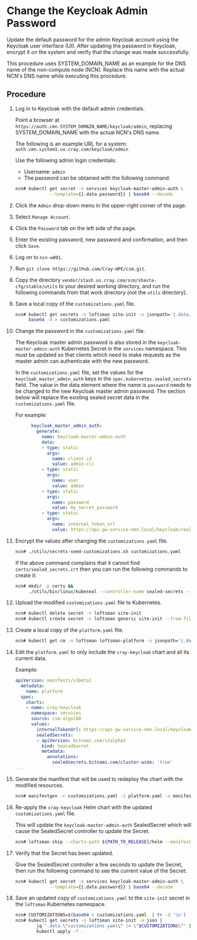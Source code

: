 # Change the Keycloak Admin Password

Update the default password for the admin Keycloak account using the Keycloak user interface (UI). After updating the password in Keycloak, encrypt it on the system and verify that the change was made successfully.

This procedure uses SYSTEM\_DOMAIN\_NAME as an example for the DNS name of the non-compute node (NCN). Replace this name with the actual NCN's DNS name while executing this procedure.

## Procedure

1. Log in to Keycloak with the default admin credentials.

    Point a browser at `https://auth.cmn.SYSTEM_DOMAIN_NAME/keycloak/admin`, replacing SYSTEM\_DOMAIN\_NAME with the actual NCN's DNS name.

    The following is an example URL for a system: `auth.cmn.system1.us.cray.com/keycloak/admin`

    Use the following admin login credentials:

    - Username: `admin`
    - The password can be obtained with the following command:

    ```bash
    ncn# kubectl get secret -n services keycloak-master-admin-auth \
                 --template={{.data.password}} | base64 --decode
    ```

1. Click the `Admin` drop-down menu in the upper-right corner of the page.
1. Select `Manage Account`.
1. Click the `Password` tab on the left side of the page.
1. Enter the existing password, new password and confirmation, and then click `Save`.
1. Log on to `ncn-w001`.
1. Run `git clone https://github.com/Cray-HPE/csm.git`.
1. Copy the directory `vendor/stash.us.cray.com/scm/shasta-cfg/stable/utils` to your desired working directory, and run the following commands from that work directory (not the `utils` directory).
1. Save a local copy of the `customizations.yaml` file.

    ```bash
    ncn# kubectl get secrets -n loftsman site-init -o jsonpath='{.data.customizations\.yaml}' |
         base64 -d > customizations.yaml
    ```

1. Change the password in the `customizations.yaml` file.

    The Keycloak master admin password is also stored in the `keycloak-master-admin-auth` Kubernetes Secret in the `services` namespace. This must be updated so that clients which need to make requests as the master admin can authenticate with the new password.

    In the `customizations.yaml` file, set the values for the `keycloak_master_admin_auth` keys in the `spec.kubernetes.sealed_secrets` field.
    The value in the data element where the name is `password` needs to be changed to the new Keycloak master admin password. The section below will replace the existing sealed secret data in the `customizations.yaml` file.

    For example:

    ```yaml
          keycloak_master_admin_auth:
            generate:
              name: keycloak-master-admin-auth
              data:
              - type: static
                args:
                  name: client-id
                  value: admin-cli
              - type: static
                args:
                  name: user
                  value: admin
              - type: static
                args:
                  name: password
                  value: my_secret_password
              - type: static
                args:
                  name: internal_token_url
                  value: https://api-gw-service-nmn.local/keycloak/realms/master/protocol/openid-connect/token
    ```

1. Encrypt the values after changing the `customizations.yaml` file.

    ```bash
    ncn# ./utils/secrets-seed-customizations.sh customizations.yaml
    ```

    If the above command complains that it cannot find `certs/sealed_secrets.crt` then you can run the following commands to create it:

    ```bash
    ncn# mkdir -p certs &&
         ./utils/bin/linux/kubeseal --controller-name sealed-secrets --fetch-cert > certs/sealed_secrets.crt
    ```

1. Upload the modified `customizations.yaml` file to Kubernetes.

   ```bash
   ncn# kubectl delete secret -n loftsman site-init
   ncn# kubectl create secret -n loftsman generic site-init --from-file=customizations.yaml
   ```

1. Create a local copy of the `platform.yaml` file.

    ```bash
    ncn# kubectl get cm -n loftsman loftsman-platform -o jsonpath='{.data.manifest\.yaml}'  > platform.yaml
    ```

1. Edit the `platform.yaml` to only include the `cray-keycloak` chart and all its current data.

    Example:

    ```yaml
    apiVersion: manifests/v1beta1
      metadata:
        name: platform
      spec:
        charts:
        - name: cray-keycloak
          namespace: services
          source: csm-algol60
          values:
            internalTokenUrl: https://api-gw-service-nmn.local/keycloak/realms/master/protocol/openid-connect/token
            sealedSecrets:
            - apiVersion: bitnami.com/v1alpha1
              kind: SealedSecret
              metadata:
                annotations:
                  sealedsecrets.bitnami.com/cluster-wide: 'true'
    ...
    ```

1. Generate the manifest that will be used to redeploy the chart with the modified resources.

    ```bash
    ncn# manifestgen -c customizations.yaml -i platform.yaml -o manifest.yaml
    ```

1. Re-apply the `cray-keycloak` Helm chart with the updated `customizations.yaml` file.

    This will update the `keycloak-master-admin-auth` SealedSecret which will cause the SealedSecret controller to update the Secret.

    ```bash
    ncn# loftsman ship --charts-path ${PATH_TO_RELEASE}/helm --manifest-path ./manifest.yaml
    ```

1. Verify that the Secret has been updated.

    Give the SealedSecret controller a few seconds to update the Secret, then run the following command to see the current value of the Secret:

    ```bash
    ncn# kubectl get secret -n services keycloak-master-admin-auth \
                 --template={{.data.password}} | base64 --decode
    ```

1. Save an updated copy of `customizations.yaml` to the `site-init` secret in the `loftsman` Kubernetes namespace.

    ```bash
    ncn# CUSTOMIZATIONS=$(base64 < customizations.yaml  | tr -d '\n')
    ncn# kubectl get secrets -n loftsman site-init -o json |
            jq ".data.\"customizations.yaml\" |= \"$CUSTOMIZATIONS\"" |
            kubectl apply -f -
    ```
